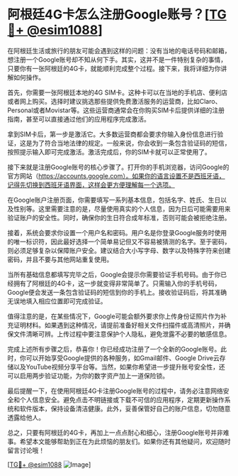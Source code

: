 # 阿根廷4G卡怎么注册Google账号？[[TG💪+ @esim1088](https://t.me/s/esim1088)]

在阿根廷生活或旅行的朋友可能会遇到这样的问题：没有当地的电话号码和邮箱，想注册一个Google账号却不知从何下手。其实，这并不是一件特别复杂的事情，只要你有一张阿根廷的4G卡，就能顺利完成整个过程。接下来，我将详细为你讲解如何操作。

首先，你需要一张阿根廷本地的4G SIM卡。这种卡可以在当地的手机店、便利店或者网上购买。选择时建议挑选那些提供免费激活服务的运营商，比如Claro、Personal或者Movistar等。这些运营商通常会在你购买SIM卡后提供详细的注册指南，甚至可以直接通过他们的应用程序完成激活。

拿到SIM卡后，第一步是激活它。大多数运营商都会要求你输入身份信息进行验证，这是为了符合当地法律的规定。一般来说，你会收到一条包含验证码的短信，按照提示输入即可完成激活。激活完成后，你的SIM卡就可以正常使用了。

接下来就是注册Google账号的核心步骤了。打开你的手机浏览器，访问Google的官方网站（https://accounts.google.com）。如果你的语言设置不是西班牙语，记得先切换到西班牙语界面，这样会更方便理解每一个选项。

在Google账户注册页面，你需要填写一系列基本信息，包括名字、姓氏、生日以及性别等。这里需要注意的是，尽量使用真实的个人信息，因为日后可能需要用来验证账户的安全性。同时，确保你的生日符合成年标准，否则可能会被拒绝注册。

接着，系统会要求你设置一个用户名和密码。用户名是你登录Google服务时使用的唯一标识符，因此最好选择一个简单易记但又不容易被猜测的名字。至于密码，则必须足够复杂以保障账户安全。建议结合大小写字母、数字以及特殊字符来创建密码，并且不要与其他网站重复使用。

当所有基础信息都填写完毕之后，Google会提示你需要验证手机号码。由于你已经拥有了阿根廷的4G卡，这一步就变得非常简单了。只需输入你的手机号码，Google便会发送一条包含验证码的短信到你的手机上。接收验证码后，将其准确无误地填入相应位置即可完成验证。

值得注意的是，在某些情况下，Google可能会额外要求你上传身份证照片作为补充证明材料。如果遇到这种情况，请提前准备好相关文件扫描件或高清照片，并确保文件清晰可辨。上传过程中要注意保护个人隐私，避免泄露不必要的敏感信息。

完成上述所有步骤之后，恭喜你！你已经成功注册了一个全新的Google账号。此时，你可以开始享受Google提供的各种服务，如Gmail邮件、Google Drive云存储以及YouTube视频分享平台等。当然，如果你希望进一步提升账号安全性，还可以启用两步验证功能，为你的数字资产加上一道保险锁。

最后提醒一下，在使用阿根廷4G卡注册Google账号的过程中，请务必注意网络安全和个人信息安全。避免点击不明链接或下载不可信的应用程序，定期更新操作系统和软件版本，保持设备清洁健康。此外，妥善保管好自己的账户信息，切勿随意透露给他人。

总之，只要有阿根廷的4G卡，再加上一点点耐心和细心，注册Google账号并非难事。希望本文能够帮助到正在为此烦恼的朋友们。如果你还有其他疑问，欢迎随时留言讨论哦！

[[TG💪+ @esim1088](https://t.me/s/esim1088) ![Image](https://i.postimg.cc/4NQfJmqS/Snipaste-2025-05-13-00-14-12.png)]